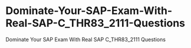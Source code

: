 # Dominate-Your-SAP-Exam-With-Real-SAP-C_THR83_2111-Questions
Dominate Your SAP Exam With Real SAP C_THR83_2111 Questions
